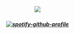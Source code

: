 
⠀⠀
⠀⠀⠀⠀
##### <p align="center">![](https://komarev.com/ghpvc/?username=trody&color=67B5BF&label=　ᰔᩚ‬⠀　&style=flat)</p>

##### <p align="center">[![spotify-github-profile](https://spotify-github-profile.kittinanx.com/api/view?uid=3152hej4rx6alviruqcx4h2xzbqi&cover_image=true&theme=novatorem&show_offline=false&background_color=121212&interchange=true&bar_color=777777&bar_color_cover=true)](https://spotify-github-profile.kittinanx.com/api/view?uid=3152hej4rx6alviruqcx4h2xzbqi&redirect=true)</p>
⠀⠀
⠀⠀
